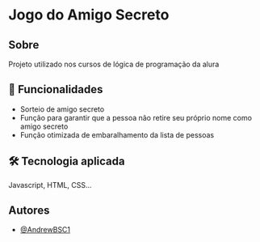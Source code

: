 <h1>Jogo do Amigo Secreto</h1>

<h2>Sobre</h2>
<p>Projeto utilizado nos cursos de lógica de programação da alura</p>

## 🚀 Funcionalidades

- Sorteio de amigo secreto
- Função para garantir que a pessoa não retire seu próprio nome como amigo secreto
- Função otimizada de embaralhamento da lista de pessoas

## 🛠 Tecnologia aplicada

Javascript, HTML, CSS...

## Autores

- [@AndrewBSC1](https://github.com/AndrewBSC1)
